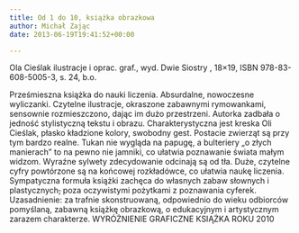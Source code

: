 ```yaml
---
title: Od 1 do 10, książka obrazkowa
author: Michał Zając
date: 2013-06-19T19:41:52+00:00

---
```

Ola Cieślak ilustracje i oprac. graf., wyd. Dwie Siostry , 18&#215;19, ISBN 978-83-608-5005-3, s. 24, b.o.


  Prześmieszna książka do nauki liczenia. Absurdalne, nowoczesne wyliczanki.
Czytelne ilustracje, okraszone zabawnymi rymowankami, sensownie rozmieszczono, dając im dużo przestrzeni. Autorka zadbała o jedność stylistyczną tekstu i obrazu.
Charakterystyczna jest kreska Oli Cieślak, płasko kładzione kolory, swobodny gest. Postacie zwierząt są przy tym bardzo realne. Tukan nie wygląda na papugę, a bulteriery „o złych manierach” to na pewno nie jamniki, co ułatwia poznawanie świata małym widzom. Wyraźne sylwety zdecydowanie odcinają są od tła. Duże, czytelne cyfry powtórzone są na końcowej rozkładówce, co ułatwia naukę liczenia.
Sympatyczna formuła książki zachęca do własnych zabaw słownych i plastycznych<span style="text-decoration: line-through;">,</span> poza oczywistymi pożytkami z poznawania cyferek.
Uzasadnienie: za trafnie skonstruowaną, odpowiednio do wieku odbiorców pomyślaną, zabawną książkę obrazkową, o edukacyjnym i artystycznym zarazem charakterze.
WYRÓŻNIENIE GRAFICZNE KSIĄŻKA ROKU 2010
 
